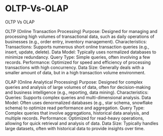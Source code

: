 # OLTP-Vs-OLAP
OLTP Vs OLAP


OLTP (Online Transaction Processing)
Purpose: Designed for managing and processing high volumes of transactional data, such as daily operations of businesses (e.g., order entry, inventory management).
Characteristics:
Transactions: Supports numerous short online transaction queries (e.g., insert, update, delete).
Data Model: Typically uses normalized databases to minimize redundancy.
Query Type: Simple queries, often involving a few records.
Performance: Optimized for speed and efficiency of processing transactions with high concurrency.
Data Size: Generally deals with a smaller amount of data, but in a high transaction volume environment.


OLAP (Online Analytical Processing)
Purpose: Designed for complex queries and analysis of large volumes of data, often for decision-making and business intelligence (e.g., reporting, data mining).
Characteristics:
Queries: Supports complex queries and multi-dimensional analysis.
Data Model: Often uses denormalized databases (e.g., star schema, snowflake schema) to optimize read performance and aggregation.
Query Type: Complex queries that involve aggregations, historical data analysis, and multiple records.
Performance: Optimized for read-heavy operations, allowing for quick retrieval and analysis of data.
Data Size: Typically handles large datasets, often with historical data to provide insights over time.
